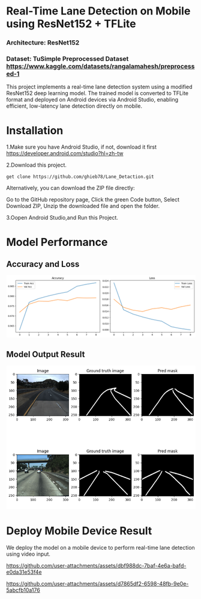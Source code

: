 #  Real-Time Lane Detection on Mobile using ResNet152 + TFLite

### Architecture: ResNet152 

### Dataset: TuSimple Preprocessed Dataset https://www.kaggle.com/datasets/rangalamahesh/preprocessed-1

This project implements a real-time lane detection system using a modified ResNet152 deep learning model. The trained model is converted to TFLite format and deployed on Android devices via Android Studio, enabling efficient, low-latency lane detection directly on mobile.



# Installation
1.Make sure you have Android Studio, if not, download it first https://developer.android.com/studio?hl=zh-tw

2.Download this project.
```
get clone https://github.com/ghieb78/Lane_Detaction.git 
```

  Alternatively, you can download the ZIP file directly:

  
  Go to the GitHub repository page,  Click the green Code button,  Select Download ZIP,   Unzip the downloaded file and open the folder.
  
3.Oopen Android Studio,and Run this Project.

# Model Performance
## Accuracy and Loss
![image](https://github.com/ghieb78/Lane_Detaction/blob/main/image/Accuracy%20%26%20Loss.png)

## Model Output Result
![image](https://github.com/ghieb78/Lane_Detaction/blob/main/image/Model%20Result.png)

# Deploy Mobile Device Result
We deploy the model on a mobile device to perform real-time lane detection using video input.


https://github.com/user-attachments/assets/dbf988dc-7baf-4e6a-bafd-e0da31e53f4e




https://github.com/user-attachments/assets/d7865df2-6598-48fb-9e0e-5abcfb10a176





